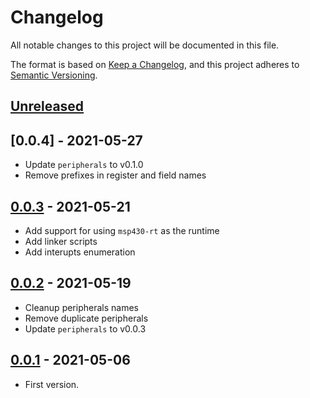 # Changelog
All notable changes to this project will be documented in this file.

The format is based on [Keep a Changelog](https://keepachangelog.com/en/1.0.0/),
and this project adheres to [Semantic Versioning](https://semver.org/spec/v2.0.0.html).

## [Unreleased]

## [0.0.4] - 2021-05-27
- Update `peripherals` to v0.1.0
- Remove prefixes in register and field names

## [0.0.3] - 2021-05-21
- Add support for using `msp430-rt` as the runtime
- Add linker scripts
- Add interupts enumeration

## [0.0.2] - 2021-05-19
- Cleanup peripherals names
- Remove duplicate peripherals
- Update `peripherals` to v0.0.3

## [0.0.1] - 2021-05-06
- First version.

[Unreleased]: https://github.com/kellda/msp430-periph/compare/71f60cbe8cddb95648f684b07c8999ce93481ed0...HEAD
[0.0.3]: https://github.com/kellda/msp430-periph/compare/40952abb71b410157bc322d2800d3ca482767716...71f60cbe8cddb95648f684b07c8999ce93481ed0
[0.0.2]: https://github.com/kellda/msp430-periph/compare/cd8d3e725ecb76594f53f63c2261ceb669b8626d...40952abb71b410157bc322d2800d3ca482767716
[0.0.1]: https://github.com/kellda/msp430-periph/tree/cd8d3e725ecb76594f53f63c2261ceb669b8626d
